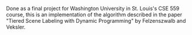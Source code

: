 Done as a final project for Washington University in St. Louis's CSE 559 course, this is an implementation of the algorithm described in the paper "Tiered Scene Labeling with Dynamic Programming" by Felzenszwalb and Veksler.